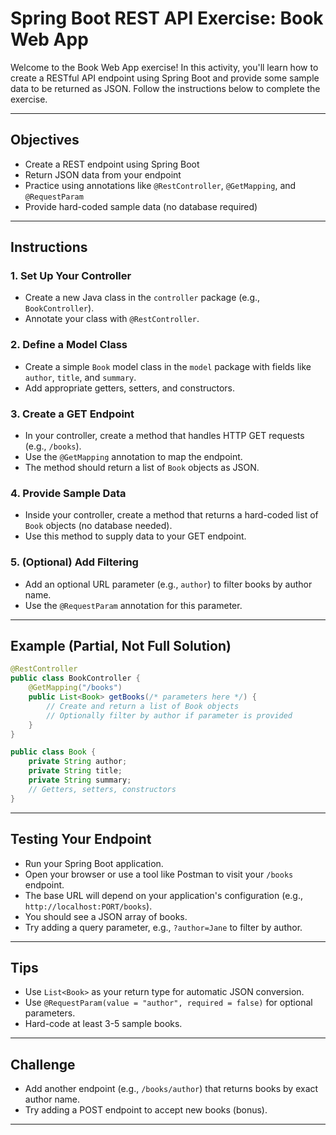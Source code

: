 # Spring Boot REST API Exercise: Book Web App

Welcome to the Book Web App exercise! In this activity, you'll learn how to create a RESTful API endpoint using Spring Boot and provide some sample data to be returned as JSON. Follow the instructions below to complete the exercise.

---

## Objectives
- Create a REST endpoint using Spring Boot
- Return JSON data from your endpoint
- Practice using annotations like `@RestController`, `@GetMapping`, and `@RequestParam`
- Provide hard-coded sample data (no database required)

---

## Instructions

### 1. Set Up Your Controller
- Create a new Java class in the `controller` package (e.g., `BookController`).
- Annotate your class with `@RestController`.

### 2. Define a Model Class
- Create a simple `Book` model class in the `model` package with fields like `author`, `title`, and `summary`.
- Add appropriate getters, setters, and constructors.

### 3. Create a GET Endpoint
- In your controller, create a method that handles HTTP GET requests (e.g., `/books`).
- Use the `@GetMapping` annotation to map the endpoint.
- The method should return a list of `Book` objects as JSON.

### 4. Provide Sample Data
- Inside your controller, create a method that returns a hard-coded list of `Book` objects (no database needed).
- Use this method to supply data to your GET endpoint.

### 5. (Optional) Add Filtering
- Add an optional URL parameter (e.g., `author`) to filter books by author name.
- Use the `@RequestParam` annotation for this parameter.

---

## Example (Partial, Not Full Solution)

```java
@RestController
public class BookController {
    @GetMapping("/books")
    public List<Book> getBooks(/* parameters here */) {
        // Create and return a list of Book objects
        // Optionally filter by author if parameter is provided
    }
}
```

```java
public class Book {
    private String author;
    private String title;
    private String summary;
    // Getters, setters, constructors
}
```

---

## Testing Your Endpoint
- Run your Spring Boot application.
- Open your browser or use a tool like Postman to visit your `/books` endpoint.
- The base URL will depend on your application's configuration (e.g., `http://localhost:PORT/books`).
- You should see a JSON array of books.
- Try adding a query parameter, e.g., `?author=Jane` to filter by author.

---

## Tips
- Use `List<Book>` as your return type for automatic JSON conversion.
- Use `@RequestParam(value = "author", required = false)` for optional parameters.
- Hard-code at least 3-5 sample books.

---

## Challenge
- Add another endpoint (e.g., `/books/author`) that returns books by exact author name.
- Try adding a POST endpoint to accept new books (bonus).

---

